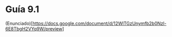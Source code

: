 # Guía 9.1

(Enunciado)[https://docs.google.com/document/d/12WlTGzUnymfb2b0Nzl-6E8TbgH2VYq9W/preview]
